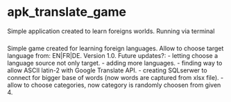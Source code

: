 # apk_translate_game
Simple application created to learn foreigns worlds. Running via terminal 
###
Simple game created for learning foreign languages.
    Allow to choose target language from: EN|FR|DE.
    Version 1.0.
    Future updates?:
    - letting choose a language source not only target.
    - adding more languages.
    - finding way to allow ASCII latin-2 with Google Translate API.
    - creating SQLserwer to connect for bigger base of words (now words are captured from xlsx file).
    - allow to choose categories, now category is randomly choosen from given 4.

